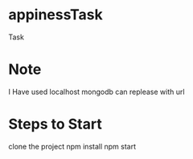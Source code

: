 # appinessTask

Task

# Note

I Have used localhost mongodb can replease with url

# Steps to Start

clone the project
npm install
npm start
